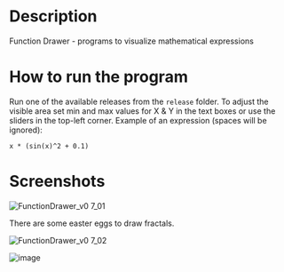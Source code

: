 # Description
Function Drawer - programs to visualize mathematical expressions

# How to run the program

Run one of the available releases from the `release` folder.
To adjust the visible area set min and max values for X & Y in the text boxes or use the sliders in the top-left corner.
Example of an expression (spaces will be ignored):

    x * (sin(x)^2 + 0.1)

# Screenshots

![FunctionDrawer_v0 7_01](https://github.com/cont-kolomeets/function-drawer/assets/5318527/cdf4e22b-a4ae-484b-8688-6f4a538724af)

There are some easter eggs to draw fractals.

![FunctionDrawer_v0 7_02](https://github.com/cont-kolomeets/function-drawer/assets/5318527/d6cbeb58-1288-4c3d-8a08-2400be0381bb)

![image](https://github.com/cont-kolomeets/function-drawer/assets/5318527/8f154044-7978-49f8-b36d-5f582afa0e80)
